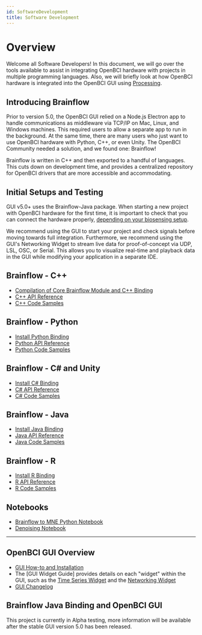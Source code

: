 ```yaml
---
id: SoftwareDevelopment
title: Software Development
---
```


# Overview

Welcome all Software Developers! In this document, we will go over the tools available to assist in integrating OpenBCI hardware with projects in multiple programming languages. Also, we will briefly look at how OpenBCI hardware is integrated into the OpenBCI GUI using [Processing](https://en.wikipedia.org/wiki/Processing_(programming_language)).

## Introducing Brainflow

Prior to version 5.0, the OpenBCI GUI relied on a Node.js Electron app to handle communications as middleware via TCP/IP on Mac, Linux, and Windows machines. This required users to allow a separate app to run in the background. At the same time, there are many users who just want to use OpenBCI hardware with Python, C++, or even Unity. The OpenBCI Community needed a solution, and we found one: Brainflow!

Brainflow is written in C++ and then exported to a handful of languages. This cuts down on development time, and provides a centralized repository for OpenBCI drivers that are more accessible and accommodating.

## Initial Setups and Testing

GUI v5.0+ uses the Brainflow-Java package. When starting a new project with OpenBCI hardware for the first time, it is important to check that you can connect the hardware properly, [depending on your biosensing setup](11ForDevelopers/ForDevelopersLanding#biosensing-setups). 

We recommend using the GUI to start your project and check signals before moving towards full integration. Furthermore, we recommend using the GUI's Networking Widget to stream live data for proof-of-concept via UDP, LSL, OSC, or Serial. This allows you to visualize real-time and playback data in the GUI while modifying your application in a separate IDE.

## Brainflow - C++

- [Compilation of Core Brainflow Module and C++ Binding](https://brainflow.readthedocs.io/en/stable/BuildBrainFlow.html#compilation-of-core-module-and-c-binding)
- [C++ API Reference](https://brainflow.readthedocs.io/en/stable/UserAPI.html#c-api-reference)
- [C++ Code Samples](https://brainflow.readthedocs.io/en/stable/Examples.html#id1)

## Brainflow - Python

- [Install Python Binding](https://brainflow.readthedocs.io/en/stable/BuildBrainFlow.html#python)
- [Python API Reference](https://brainflow.readthedocs.io/en/stable/UserAPI.html#python-api-reference)
- [Python Code Samples](https://brainflow.readthedocs.io/en/stable/Examples.html#python)

## Brainflow - C# and Unity

- [Install C# Binding](https://brainflow.readthedocs.io/en/stable/BuildBrainFlow.html#c)
- [C# API Reference](https://brainflow.readthedocs.io/en/stable/UserAPI.html#id1)
- [C# Code Samples](https://brainflow.readthedocs.io/en/stable/Examples.html#c)

## Brainflow - Java

- [Install Java Binding](https://brainflow.readthedocs.io/en/stable/BuildBrainFlow.html#java)
- [Java API Reference](https://brainflow.readthedocs.io/en/stable/UserAPI.html#java-api-reference)
- [Java Code Samples](https://brainflow.readthedocs.io/en/stable/Examples.html#java)

## Brainflow - R

- [Install R Binding](https://brainflow.readthedocs.io/en/stable/BuildBrainFlow.html#r)
- [R API Reference](https://brainflow.readthedocs.io/en/stable/UserAPI.html#r-api-reference)
- [R Code Samples](https://brainflow.readthedocs.io/en/stable/Examples.html#r)

## Notebooks

- [Brainflow to MNE Python Notebook](https://brainflow.readthedocs.io/en/stable/notebooks/brainflow_mne.html)
- [Denoising Notebook](https://brainflow.readthedocs.io/en/stable/notebooks/denoising.html)


___

## OpenBCI GUI Overview

- [GUI How-to and Installation](06Software/01-OpenBCISoftware/01-OpenBCI_GUI.md)
- The [GUI Widget Guide] provides details on each "widget" within the GUI, such as the [Time Series Widget](06Software/01-OpenBCISoftware/GUIWidgets#time-series) and the [Networking Widget](06Software/01-OpenBCISoftware/GUIWidgets#networking)
- [GUI Changelog](https://github.com/OpenBCI/OpenBCI_GUI/blob/master/CHANGELOG.md)

## Brainflow Java Binding and OpenBCI GUI

This project is currently in Alpha testing, more information will be available after the stable GUI version 5.0 has been released.
